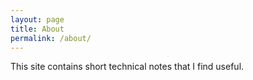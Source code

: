 ```yaml
---
layout: page
title: About
permalink: /about/
---
```


This site contains short technical notes that I find useful.

